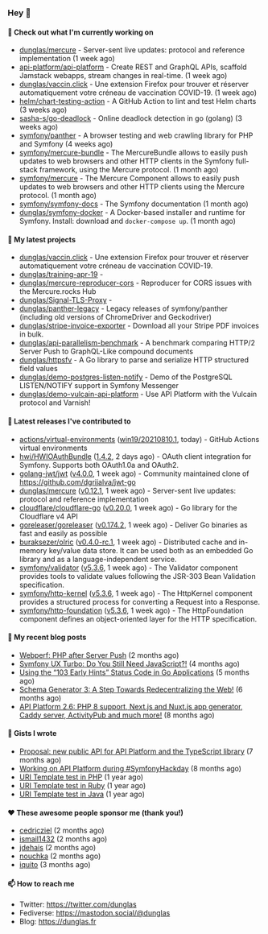 ### Hey 👋

#### 👷 Check out what I'm currently working on

- [dunglas/mercure](https://github.com/dunglas/mercure) - Server-sent live updates: protocol and reference implementation (1 week ago)
- [api-platform/api-platform](https://github.com/api-platform/api-platform) - Create REST and GraphQL APIs, scaffold Jamstack webapps, stream changes in real-time. (1 week ago)
- [dunglas/vaccin.click](https://github.com/dunglas/vaccin.click) - Une extension Firefox pour trouver et réserver automatiquement votre créneau de vaccination COVID-19. (1 week ago)
- [helm/chart-testing-action](https://github.com/helm/chart-testing-action) - A GitHub Action to lint and test Helm charts (3 weeks ago)
- [sasha-s/go-deadlock](https://github.com/sasha-s/go-deadlock) - Online deadlock detection in go (golang) (3 weeks ago)
- [symfony/panther](https://github.com/symfony/panther) - A browser testing and web crawling library for PHP and Symfony (4 weeks ago)
- [symfony/mercure-bundle](https://github.com/symfony/mercure-bundle) - The MercureBundle allows to easily push updates to web browsers and other HTTP clients in the Symfony full-stack framework, using the Mercure protocol. (1 month ago)
- [symfony/mercure](https://github.com/symfony/mercure) - The Mercure Component allows to easily push updates to web browsers and other HTTP clients using the Mercure protocol. (1 month ago)
- [symfony/symfony-docs](https://github.com/symfony/symfony-docs) - The Symfony documentation (1 month ago)
- [dunglas/symfony-docker](https://github.com/dunglas/symfony-docker) - A Docker-based installer and runtime for Symfony. Install: download and `docker-compose up`. (1 month ago)

#### 🌱 My latest projects

- [dunglas/vaccin.click](https://github.com/dunglas/vaccin.click) - Une extension Firefox pour trouver et réserver automatiquement votre créneau de vaccination COVID-19.
- [dunglas/training-apr-19](https://github.com/dunglas/training-apr-19) - 
- [dunglas/mercure-reproducer-cors](https://github.com/dunglas/mercure-reproducer-cors) - Reproducer for CORS issues with the Mercure.rocks Hub
- [dunglas/Signal-TLS-Proxy](https://github.com/dunglas/Signal-TLS-Proxy) - 
- [dunglas/panther-legacy](https://github.com/dunglas/panther-legacy) - Legacy releases of symfony/panther (including old versions of ChromeDriver and Geckodriver)
- [dunglas/stripe-invoice-exporter](https://github.com/dunglas/stripe-invoice-exporter) - Download all your Stripe PDF invoices in bulk.
- [dunglas/api-parallelism-benchmark](https://github.com/dunglas/api-parallelism-benchmark) - A benchmark comparing HTTP/2 Server Push to GraphQL-Like compound documents
- [dunglas/httpsfv](https://github.com/dunglas/httpsfv) - A Go library to parse and serialize HTTP structured field values
- [dunglas/demo-postgres-listen-notify](https://github.com/dunglas/demo-postgres-listen-notify) - Demo of the PostgreSQL LISTEN/NOTIFY support in Symfony Messenger
- [dunglas/demo-vulcain-api-platform](https://github.com/dunglas/demo-vulcain-api-platform) - Use API Platform with the Vulcain protocol and Varnish!

#### 🔭 Latest releases I've contributed to

- [actions/virtual-environments](https://github.com/actions/virtual-environments) ([win19/20210810.1](https://github.com/actions/virtual-environments/releases/tag/win19%2F20210810.1), today) - GitHub Actions virtual environments
- [hwi/HWIOAuthBundle](https://github.com/hwi/HWIOAuthBundle) ([1.4.2](https://github.com/hwi/HWIOAuthBundle/releases/tag/1.4.2), 2 days ago) - OAuth client integration for Symfony. Supports both OAuth1.0a and OAuth2.
- [golang-jwt/jwt](https://github.com/golang-jwt/jwt) ([v4.0.0](https://github.com/golang-jwt/jwt/releases/tag/v4.0.0), 1 week ago) - Community maintained clone of https://github.com/dgrijalva/jwt-go
- [dunglas/mercure](https://github.com/dunglas/mercure) ([v0.12.1](https://github.com/dunglas/mercure/releases/tag/v0.12.1), 1 week ago) - Server-sent live updates: protocol and reference implementation
- [cloudflare/cloudflare-go](https://github.com/cloudflare/cloudflare-go) ([v0.20.0](https://github.com/cloudflare/cloudflare-go/releases/tag/v0.20.0), 1 week ago) - Go library for the Cloudflare v4 API
- [goreleaser/goreleaser](https://github.com/goreleaser/goreleaser) ([v0.174.2](https://github.com/goreleaser/goreleaser/releases/tag/v0.174.2), 1 week ago) - Deliver Go binaries as fast and easily as possible
- [buraksezer/olric](https://github.com/buraksezer/olric) ([v0.4.0-rc.1](https://github.com/buraksezer/olric/releases/tag/v0.4.0-rc.1), 1 week ago) - Distributed cache and in-memory key/value data store. It can be used both as an embedded Go library and as a language-independent service.
- [symfony/validator](https://github.com/symfony/validator) ([v5.3.6](https://github.com/symfony/validator/releases/tag/v5.3.6), 1 week ago) - The Validator component provides tools to validate values following the JSR-303 Bean Validation specification.
- [symfony/http-kernel](https://github.com/symfony/http-kernel) ([v5.3.6](https://github.com/symfony/http-kernel/releases/tag/v5.3.6), 1 week ago) - The HttpKernel component provides a structured process for converting a Request into a Response.
- [symfony/http-foundation](https://github.com/symfony/http-foundation) ([v5.3.6](https://github.com/symfony/http-foundation/releases/tag/v5.3.6), 1 week ago) - The HttpFoundation component defines an object-oriented layer for the HTTP specification.

#### 📜 My recent blog posts

- [Webperf: PHP after Server Push](http://feedproxy.google.com/~r/dunglas/~3/C_V5WfIfRFg/) (2 months ago)
- [Symfony UX Turbo: Do You Still Need JavaScript?!](http://feedproxy.google.com/~r/dunglas/~3/icLJBhKwqcY/) (4 months ago)
- [Using the “103 Early Hints” Status Code in Go Applications](http://feedproxy.google.com/~r/dunglas/~3/WDhgVmMJ2T0/) (5 months ago)
- [Schema Generator 3: A Step Towards Redecentralizing the Web!](http://feedproxy.google.com/~r/dunglas/~3/-eYprhFHaXA/) (6 months ago)
- [API Platform 2.6: PHP 8 support, Next.js and Nuxt.js app generator, Caddy server, ActivityPub and much more!](http://feedproxy.google.com/~r/dunglas/~3/X1dkcrZS-qU/) (8 months ago)

#### 📓 Gists I wrote

- [Proposal: new public API for API Platform and the TypeScript library](https://gist.github.com/4da2026f34bf7f18e1db955ef8a9b417) (7 months ago)
- [Working on API Platform during #SymfonyHackday](https://gist.github.com/3949272d40e6390cdd2850a4f312a02a) (8 months ago)
- [URI Template test in PHP](https://gist.github.com/5b10b586427cf66e78a968f82f80691a) (1 year ago)
- [URI Template test in Ruby](https://gist.github.com/ec793690f66167cb849c02284ecf748d) (1 year ago)
- [URI Template test in Java](https://gist.github.com/788b70312231d24e46d7632c634784f5) (1 year ago)

#### ❤️ These awesome people sponsor me (thank you!)

- [cedricziel](https://github.com/cedricziel) (2 months ago)
- [ismail1432](https://github.com/ismail1432) (2 months ago)
- [jdehais](https://github.com/jdehais) (2 months ago)
- [nouchka](https://github.com/nouchka) (2 months ago)
- [iquito](https://github.com/iquito) (3 months ago)

#### 📫 How to reach me

- Twitter: https://twitter.com/dunglas
- Fediverse: https://mastodon.social/@dunglas
- Blog: https://dunglas.fr
